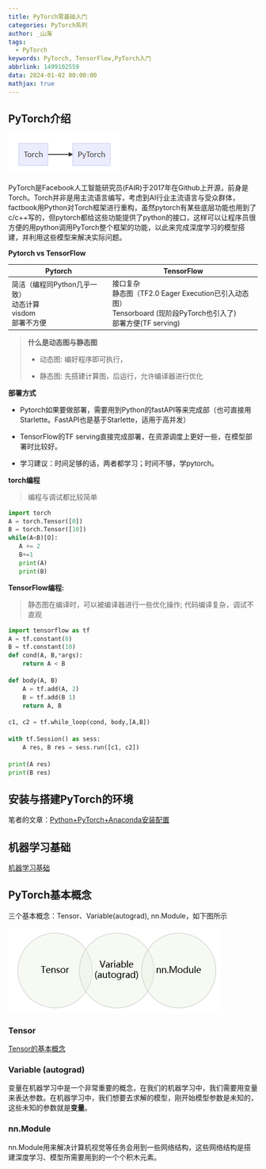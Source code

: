 ```yaml
---
title: PyTorch零基础入门
categories: PyTorch系列
author: _山海
tags:
  - PyTorch
keywords: PyTorch, TensorFlow,PyTorch入门
abbrlink: 1499102559
data: 2024-01-02 00:00:00
mathjax: true
---
```




## PyTorch介绍

![image-20240103050628116](1.PyTorch零基础入门/image-20240103050628116.png)

PyTorch是Facebook人工智能研究员(FAIR)于2017年在Github上开源，前身是Torch。Torch并非是用主流语言编写，考虑到AI行业主流语言与受众群体，factbook用Python对Torch框架进行重构，虽然pytorch有某些底层功能也用到了c/c++写的，但pytorch都给这些功能提供了python的接口，这样可以让程序员很方便的用python调用PyTorch整个框架的功能，以此来完成深度学习的模型搭建，并利用这些模型来解决实际问题。



**Pytorch vs TensorFlow**

| **Pytorch**                                                  | **TensorFlow**                                               |
| ------------------------------------------------------------ | ------------------------------------------------------------ |
| 简洁（编程同Python几乎一致） <br>动态计算<br>visdom<br>部署不方便 | 接口复杂 <br/>静态图（TF2.0 Eager Execution已引入动态图）<br/>Tensorboard (现阶段PyTorch也引入了) <br/>部署方便(TF serving)<br/> |

> **什么是动态图与静态图**
>
> - 动态图: 编好程序即可执行，
>
> - 静态图: 先搭建计算图，后运行，允许编译器进行优化
>



**部署方式**

- Pytorch如果要做部署，需要用到Python的fastAPI等来完成部（也可直接用Starlette。FastAPI也是基于Starlette，适用于高并发）

- TensorFlow的TF serving直接完成部署，在资源调度上更好一些，在模型部署时比较好。

- 学习建议：时间足够的话，两者都学习；时间不够，学pytorch。



**torch编程**

> 编程与调试都比较简单

```python
import torch
A = torch.Tensor([0])
B = torch.Tensor([10])
while(A<B)[O]:
   A += 2
   B+=1
   print(A)
   print(B)
```

**TensorFlow编程:** 

> 静态图在编译时，可以被编译器进行一些优化操作; 代码编译复杂，调试不直观

```python
import tensorflow as tf
A = tf.constant(0)
B = tf.constant(10)
def cond(A, B,*args):
    return A < B

def body(A, B)
	A = tf.add(A, 2)
	B = tf.add(B 1)
	return A, B

c1, c2 = tf.while_loop(cond, body,[A,B])

with tf.Session() as sess:
	A res, B res = sess.run([c1, c2])

print(A res)
print(B res)
```



## 安装与搭建PyTorch的环境

笔者的文章：[Python+PyTorch+Anaconda安装配置](https://juejin.cn/post/7290494120207319092)



## 机器学习基础

[机器学习基础](https://blog.nianxi.cc/article/2348287028.html)



## PyTorch基本概念

三个基本概念：Tensor、Variable(autograd), nn.Module，如下图所示

![image-20240102170233762](1.PyTorch零基础入门/image-20240102170233762.png)



### Tensor

[Tensor的基本概念](https://blog.nianxi.cc/article/2348287033.html)



### Variable (autograd)

变量在机器学习中是一个非常重要的概念，在我们的机器学习中，我们需要用变量来表达参数。在机器学习中，我们想要去求解的模型，刚开始模型参数是未知的，这些未知的参数就是**变量**。

### nn.Module

nn.Module用来解决计算机视觉等任务会用到一些网络结构，这些网络结构是搭建深度学习、模型所需要用到的一个个积木元素。





